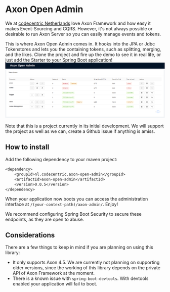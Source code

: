 # Axon Open Admin

We at [codecentric Netherlands](https://codecentric.nl) love Axon Framework and how easy it makes Event-Sourcing and CQRS. However, it's not always possible or desirable to run Axon Server so you can easily manage events and tokens. 

This is where Axon Open Admin comes in. It hooks into the JPA or Jdbc Tokenstores and lets you the containing tokens, such as splitting, merging, and the likes. Clone the project and fire up the demo to see it in real life, or just add the Starter to your Spring Boot application!
![](resources/teaser.png)


Note that this is a project currently in its initial development. We will support the project as well as we can, create a Github issue if anything is amiss. 

## How to install

Add the following dependency to your maven project:

```
<dependency>
    <groupId>nl.codecentric.axon-open-admin</groupId>
    <artifactId>axon-open-admin</artifactId>
    <version>0.0.5</version>
</dependency>
```

When your application now boots you can access the administration interface at `/(your-context-path)/axon-admin/`. Enjoy!

We recommend configuring Spring Boot Security to secure these endpoints, as they are open to abuse. 

## Considerations
There are a few things to keep in mind if you are planning on using this library:

- It only supports Axon 4.5. We are currently not planning on supporting older versions, since the working of this library depends on the private API of Axon Framework at the moment.
- There is a known issue with `spring-boot-devtools`. With devtools enabled your application will fail to boot.

